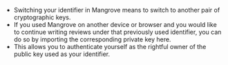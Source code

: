 * Switching your identifier in Mangrove means to switch to another pair of cryptographic keys.
* If you used Mangrove on another device or browser and you would like to continue writing reviews under that previously used identifier, you can do so by importing the corresponding private key here.
* This allows you to authenticate yourself as the rightful owner of the public key used as your identifier.

